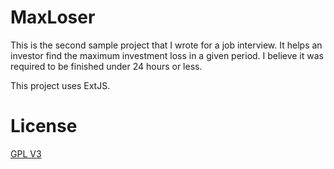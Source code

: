 MaxLoser
========

This is the second sample project that I wrote for a job interview.  It helps an investor find the maximum investment loss in a given period.  I believe it was required to be finished under 24 hours or less.

This project uses ExtJS.

License
=======

[GPL V3](http://www.gnu.org/copyleft/gpl.html)


